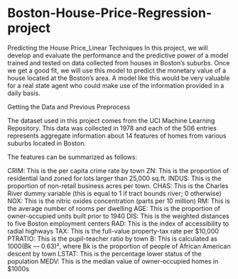 # Boston-House-Price-Regression-project
Predicting the House Price_Linear Techniques
In this project, we will develop and evaluate the performance and the predictive power of a model trained and tested on data collected from houses in Boston’s suburbs.
Once we get a good fit, we will use this model to predict the monetary value of a house located at the Boston’s area.
A model like this would be very valuable for a real state agent who could make use of the information provided in a daily basis.


Getting the Data and Previous Preprocess

The dataset used in this project comes from the UCI Machine Learning Repository. This data was collected in 1978 and each of the 506 entries represents aggregate information about 14 features of homes from various suburbs located in Boston.

The features can be summarized as follows:

CRIM: This is the per capita crime rate by town
ZN: This is the proportion of residential land zoned for lots larger than 25,000 sq.ft.
INDUS: This is the proportion of non-retail business acres per town.
CHAS: This is the Charles River dummy variable (this is equal to 1 if tract bounds river; 0 otherwise)
NOX: This is the nitric oxides concentration (parts per 10 million)
RM: This is the average number of rooms per dwelling
AGE: This is the proportion of owner-occupied units built prior to 1940
DIS: This is the weighted distances to five Boston employment centers
RAD: This is the index of accessibility to radial highways
TAX: This is the full-value property-tax rate per $10,000
PTRATIO: This is the pupil-teacher ratio by town
B: This is calculated as 1000(Bk — 0.63)², where Bk is the proportion of people of African American descent by town
LSTAT: This is the percentage lower status of the population
MEDV: This is the median value of owner-occupied homes in $1000s


